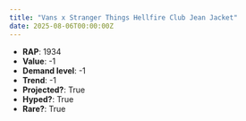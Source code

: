 ```yaml
---
title: "Vans x Stranger Things Hellfire Club Jean Jacket"
date: 2025-08-06T00:00:00Z
---
```

- **RAP**: 1934
- **Value**: -1
- **Demand level**: -1
- **Trend**: -1
- **Projected?**: True
- **Hyped?**: True
- **Rare?**: True
